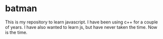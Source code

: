 # batman

This is my repository to learn javascript. I have been using c++ for a couple of years. I have also wanted to learn js, but have never taken the time. Now is the time. 

